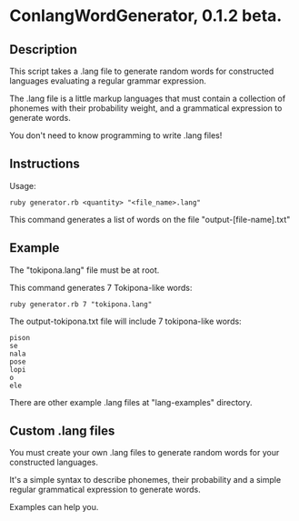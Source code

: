 ConlangWordGenerator, 0.1.2 beta.
=================================

Description
-----------
This script takes a .lang file to generate random words for
constructed languages evaluating a regular grammar expression.

The .lang file is a little markup languages that must contain
a collection of phonemes with their probability weight, 
and a grammatical expression to generate words.

You don't need to know programming to write .lang files!

Instructions
------------
Usage:

	ruby generator.rb <quantity> "<file_name>.lang"

This command generates a list of words on the file "output-[file-name].txt"

Example
-------
The "tokipona.lang" file must be at root.

This command generates 7 Tokipona-like words:

	ruby generator.rb 7 "tokipona.lang"

The output-tokipona.txt file will include 7 
tokipona-like words:

	pison
	se
	nala
	pose
	lopi
	o
	ele

There are other example .lang files at "lang-examples" 
directory.

Custom .lang files
------------------
You must create your own .lang files to generate
random words for your constructed languages.

It's a simple syntax to describe phonemes, 
their probability and a simple regular grammatical
expression to generate words.

Examples can help you.

